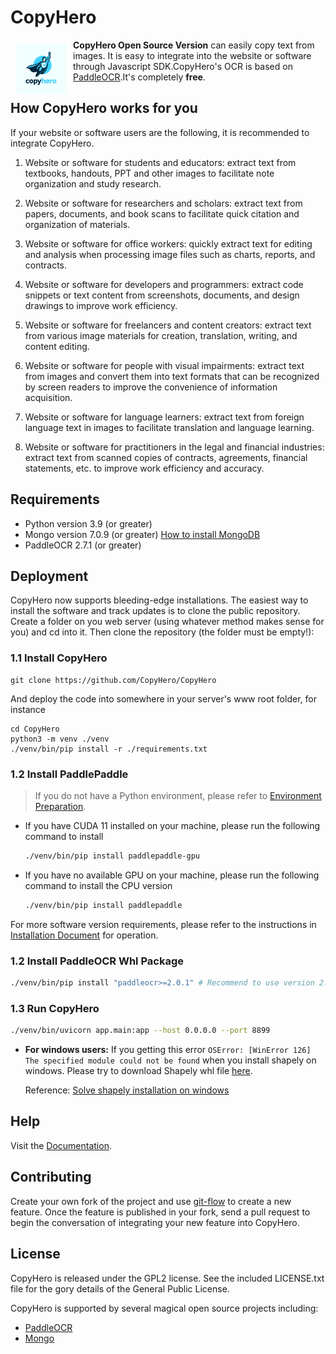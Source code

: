 CopyHero
========
<a href="https://copyhero.net"><img height="80px" width="80px" src="images/favicon.webp"
align="left" hspace="10" vspace="6"></a>

**CopyHero Open Source Version** can easily copy text from images. It is easy to integrate into the website or software through Javascript SDK.CopyHero's OCR is based on [PaddleOCR](https://github.com/PaddlePaddle/PaddleOCR).It's completely **free**.

How CopyHero works for you
--------------------------
If your website or software users are the following, it is recommended to integrate CopyHero.

1. Website or software for students and educators: extract text from textbooks, handouts, PPT and other images to facilitate note organization and study research.

1. Website or software for researchers and scholars: extract text from papers, documents, and book scans to facilitate quick citation and organization of materials.

1. Website or software for office workers: quickly extract text for editing and analysis when processing image files such as charts, reports, and contracts.

1. Website or software for developers and programmers: extract code snippets or text content from screenshots, documents, and design drawings to improve work efficiency.

1. Website or software for freelancers and content creators: extract text from various image materials for creation, translation, writing, and content editing.

1. Website or software for people with visual impairments: extract text from images and convert them into text formats that can be recognized by screen readers to improve the convenience of information acquisition.

1. Website or software for language learners: extract text from foreign language text in images to facilitate translation and language learning.

1. Website or software for practitioners in the legal and financial industries: extract text from scanned copies of contracts, agreements, financial statements, etc. to improve work efficiency and accuracy.


Requirements
------------
  * Python version 3.9 (or greater)
  * Mongo version 7.0.9 (or greater) [How to install MongoDB](https://www.mongodb.com/docs/manual/installation/)
  * PaddleOCR 2.7.1 (or greater)

Deployment
----------
CopyHero now supports bleeding-edge installations. The easiest way to
install the software and track updates is to clone the public repository.
Create a folder on you web server (using whatever method makes sense for
you) and cd into it. Then clone the repository (the folder must be empty!):
### 1.1 Install CopyHero

    git clone https://github.com/CopyHero/CopyHero

And deploy the code into somewhere in your server's www root folder, for
instance

    cd CopyHero
    python3 -m venv ./venv
    ./venv/bin/pip install -r ./requirements.txt

### 1.2 Install PaddlePaddle

> If you do not have a Python environment, please refer to [Environment Preparation](./environment_en.md).

- If you have CUDA 11 installed on your machine, please run the following command to install

  ```bash
  ./venv/bin/pip install paddlepaddle-gpu
  ```

- If you have no available GPU on your machine, please run the following command to install the CPU version

  ```bash
  ./venv/bin/pip install paddlepaddle
  ```

For more software version requirements, please refer to the instructions in [Installation Document](https://www.paddlepaddle.org.cn/en/install/quick) for operation.

<a name="12-install-paddleocr-whl-package"></a>
### 1.2 Install PaddleOCR Whl Package

```bash
./venv/bin/pip install "paddleocr>=2.0.1" # Recommend to use version 2.0.1+
```
### 1.3 Run CopyHero
```bash
./venv/bin/uvicorn app.main:app --host 0.0.0.0 --port 8899
```

- **For windows users:** If you getting this error `OSError: [WinError 126] The specified module could not be found` when you install shapely on windows. Please try to download Shapely whl file [here](http://www.lfd.uci.edu/~gohlke/pythonlibs/#shapely).

  Reference: [Solve shapely installation on windows](https://stackoverflow.com/questions/44398265/install-shapely-oserror-winerror-126-the-specified-module-could-not-be-found)

<a name="2-easy-to-use"></a>

Help
----
Visit the [Documentation](https://docs.copyhero.net/).

Contributing
------------
Create your own fork of the project and use
[git-flow](https://github.com/nvie/gitflow) to create a new feature. Once
the feature is published in your fork, send a pull request to begin the
conversation of integrating your new feature into CopyHero.


License
-------
CopyHero is released under the GPL2 license. See the included LICENSE.txt
file for the gory details of the General Public License.

CopyHero is supported by several magical open source projects including:

  * [PaddleOCR](https://github.com/PaddlePaddle/PaddleOCR)
  * [Mongo](https://github.com/mongodb/mongo)
